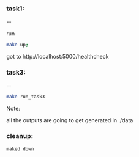 ### task1:
--

run
```sh
make up;
```

got to http://localhost:5000/healthcheck

### task3:
--

```sh
make run_task3
```

Note:

all the outputs are going to get generated in ./data

### cleanup:
```shell
maked down
```